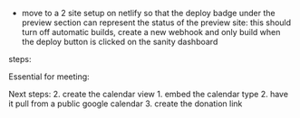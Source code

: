 - move to a 2 site setup on netlify so that the deploy badge under the preview section
can represent the status of the preview site: this should turn off automatic
  builds, create a new webhook and only build when the deploy button is
clicked on the sanity dashboard

steps:

Essential for meeting:

Next steps:
2. create the calendar view
    1. embed the calendar type
    2. have it pull from a public google calendar
3. create the donation link